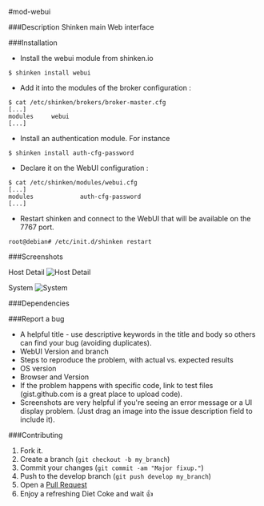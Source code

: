 #mod-webui

###Description
Shinken main Web interface

###Installation

* Install the webui module from shinken.io
```
$ shinken install webui
```
* Add it into the modules of the broker configuration :
```
$ cat /etc/shinken/brokers/broker-master.cfg
[...]
modules     webui
[...]
```
* Install an authentication module. For instance 
```
$ shinken install auth-cfg-password
```

* Declare it on the WebUI configuration :
```
$ cat /etc/shinken/modules/webui.cfg
[...]
modules             auth-cfg-password
[...]
```
* Restart shinken and connect to the WebUI that will be available on the 7767 port.
```
root@debian# /etc/init.d/shinken restart
```

###Screenshots

Host Detail
![Host Detail](doc/animated.31005.gif)

System
![System](doc/ShinkenWebUISystem.png)

###Dependencies


###Report a bug
* A helpful title - use descriptive keywords in the title and body so others can find your bug (avoiding duplicates).
* WebUI Version and branch
* Steps to reproduce the problem, with actual vs. expected results
* OS version
* Browser and Version
* If the problem happens with specific code, link to test files (gist.github.com is a great place to upload code).
* Screenshots are very helpful if you're seeing an error message or a UI display problem. (Just drag an image into the issue description field to include it).

###Contributing
1. Fork it.
2. Create a branch (`git checkout -b my_branch`)
3. Commit your changes (`git commit -am "Major fixup."`)
4. Push to the develop branch (`git push develop my_branch`)
5. Open a [Pull Request](https://github.com/shinken-monitoring/mod-webui/pulls)
6. Enjoy a refreshing Diet Coke and wait :+1:
